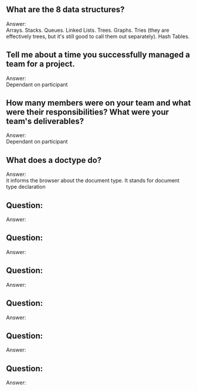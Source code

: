 ## What are the 8 data structures?
Answer:   
Arrays.
Stacks.
Queues.
Linked Lists.
Trees.
Graphs.
Tries (they are effectively trees, but it's still good to call them out separately).
Hash Tables.

## Tell me about a time you successfully managed a team for a project.
Answer:   
Dependant on participant

## How many members were on your team and what were their responsibilities? What were your team's deliverables?
Answer:   
Dependant on participant

## What does a doctype do?
Answer:   
it informs the browser about the document type.
It stands for document type declaration

## Question:
Answer:   


## Question:
Answer:   


## Question:
Answer:   


## Question:
Answer:   

## Question:
Answer:   


## Question:
Answer:   
